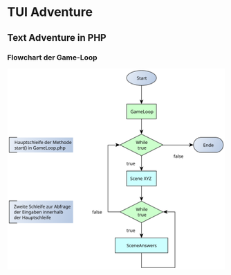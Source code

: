 # TUI Adventure
## Text Adventure in PHP

### Flowchart der Game-Loop

![gameloop1.svg](gameloop1.svg)